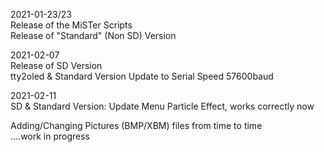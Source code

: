 2021-01-23/23  
Release of the MiSTer Scripts  
Release of "Standard" (Non SD) Version  
  
2021-02-07  
Release of SD Version  
tty2oled & Standard Version Update to Serial Speed 57600baud  

2021-02-11  
SD & Standard Version: Update Menu Particle Effect, works correctly now  
  
Adding/Changing Pictures (BMP/XBM) files from time to time  
....work in progress  
